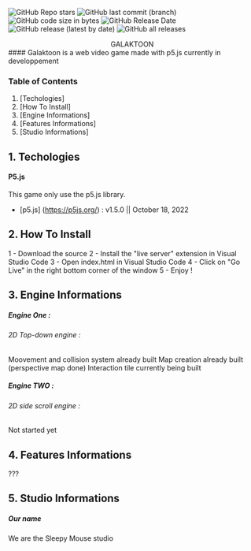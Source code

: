 ![GitHub Repo stars](https://img.shields.io/github/stars/jackytuneur/galaktoon?style=for-the-badge) ![GitHub last commit (branch)](https://img.shields.io/github/last-commit/jackytuneur/galaktoon/main?style=for-the-badge) ![GitHub code size in bytes](https://img.shields.io/github/languages/code-size/JackyTUneur/galaktoon?style=for-the-badge) ![GitHub Release Date](https://img.shields.io/github/release-date/jackytuneur/galaktoon?style=for-the-badge) ![GitHub release (latest by date)](https://img.shields.io/github/v/release/jackytuneur/galaktoon?style=for-the-badge) ![GitHub all releases](https://img.shields.io/github/downloads/jackytuneur/galaktoon/total?style=for-the-badge)

<div align="center" font-size="90px"> GALAKTOON </div>
#### Galaktoon is a web video game made with p5.js currently in developpement

### Table of Contents

1. [Techologies]
2. [How To Install]
2. [Engine Informations]
3. [Features Informations]
4. [Studio Informations]

## 1. Techologies

#### P5.js

This game only use the p5.js library.
* [p5.js] (https://p5js.org/) : v1.5.0 || October 18, 2022

## 2. How To Install

1 - Download the source
2 - Install the "live server" extension in Visual Studio Code
3 - Open index.html in Visual Studio Code 
4 - Click on "Go Live" in the right bottom corner of the window
5 - Enjoy !

## 3. Engine Informations

##### Engine One :

###### 2D Top-down engine :

Moovement and collision system already built
Map creation already built (perspective map done) 
Interaction tile currently being built

##### Engine TWO :

###### 2D side scroll engine :

Not started yet

## 4. Features Informations

???

## 5. Studio Informations

##### Our name

We are the Sleepy Mouse studio
